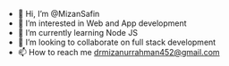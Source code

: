 - 👋 Hi, I’m @MizanSafin
- 👀 I’m interested in Web and App development
- 🌱 I’m currently learning Node JS
- 💞️ I’m looking to collaborate on full stack development
- 📫 How to reach me drmizanurrahman452@gmail.com

<!---
MizanSafin/MizanSafin is a ✨ special ✨ repository because its `README.md` (this file) appears on your GitHub profile.
You can click the Preview link to take a look at your changes.
--->
